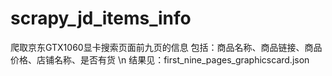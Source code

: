 # scrapy_jd_items_info
爬取京东GTX1060显卡搜索页面前九页的信息
包括：商品名称、商品链接、商品价格、店铺名称、是否有货
\n
结果见：first_nine_pages_graphicscard.json
